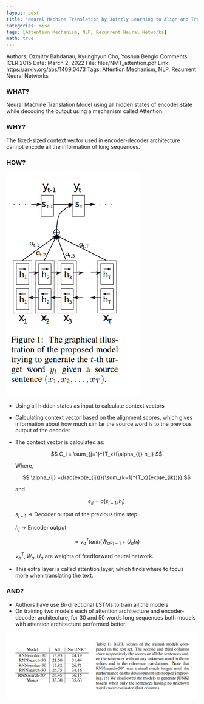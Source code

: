 ```yaml
---
layout: post
title: "Neural Machine Translation by Jointly Learning to Align and Translate"
categories: misc
tags: [Attention Mechanism, NLP, Recurrent Neural Networks]
math: true
---
```


Authors: Dzmitry Bahdanau, Kyunghyun Cho, Yoshua Bengio
Comments: ICLR 2015
Date: March 2, 2022
File: files/NMT_attention.pdf
Link: https://arxiv.org/abs/1409.0473
Tags: Attention Mechanism, NLP, Recurrent Neural Networks

### WHAT?

Neural Machine Translation Model using all hidden states of encoder state while decoding the output using a mechanism called Attention.

### WHY?

The fixed-sized context vector used in encoder-decoder architecture cannot encode all the information of long sequences.

### HOW?

![Untitled](files/Untitled.png)

- Using  all hidden states as input to calculate context vectors
- Calculating context vector based on the alignment scores, which gives information about how much similar the source word is to the previous output of the decoder
- The context vector is calculated as:

    $$
    C_i = \sum_{j=1}^{T_x}{\alpha_{ij} h_j}
    $$

    Where,

    $$
    \alpha_{ij} =\frac{exp(e_{ij})}{\sum_{k=1}^{T_x}{exp(e_{ik})}}
    $$

    and

    $$
    e_{ij} =  a(s_{i-1}, h_i)
    $$

    $s_{i-1}$ → Decoder output of the previous time step

    $h_j$ → Encoder output

    $$
    = v_a^T tanh(W_a s_{i-1} + U_a h_j)
    $$

    $v_a^T, W_a , U_a$ are weights of feedforward neural network.

- This extra layer is called attention layer, which finds where to focus more when translating the text.

### AND?

- Authors have use Bi-directional LSTMs to train all the models
- On training two models each of  attention architecture and encoder-decoder architecture, for 30 and 50 words long sequences both models with attention architecture performed better.

![Untitled](files/Untitled%201.png)